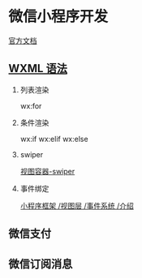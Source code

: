# 微信小程序开发

[官方文档](https://developers.weixin.qq.com/miniprogram/dev/framework/quickstart/#%E5%B0%8F%E7%A8%8B%E5%BA%8F%E7%AE%80%E4%BB%8B)

## [WXML 语法](https://developers.weixin.qq.com/miniprogram/dev/reference/wxml/)

1. 列表渲染

   wx:for

2. 条件渲染

   wx:if wx:elif wx:else

3. swiper

   [视图容器-swiper](https://developers.weixin.qq.com/miniprogram/dev/component/swiper.html)

4. 事件绑定

   [小程序框架 /视图层 /事件系统 /介绍](https://developers.weixin.qq.com/miniprogram/dev/framework/view/wxml/event.html)

## 微信支付

## 微信订阅消息